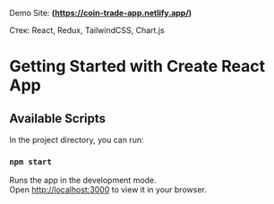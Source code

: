 Demo Site: <strong>(https://coin-trade-app.netlify.app/)</strong>

Стек: React, Redux, TailwindCSS, Chart.js

# Getting Started with Create React App
## Available Scripts

In the project directory, you can run:

### `npm start`

Runs the app in the development mode.\
Open [http://localhost:3000](http://localhost:3000) to view it in your browser.


